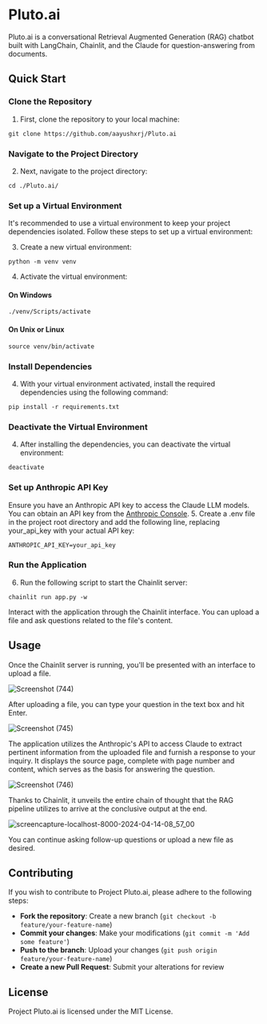 # Pluto.ai

Pluto.ai is a conversational Retrieval Augmented Generation (RAG) chatbot built with LangChain, Chainlit, and the Claude for question-answering from documents.

## Quick Start

### Clone the Repository

1. First, clone the repository to your local machine:

```
git clone https://github.com/aayushxrj/Pluto.ai
```

### Navigate to the Project Directory

2. Next, navigate to the project directory:

```
cd ./Pluto.ai/
```

### Set up a Virtual Environment

It's recommended to use a virtual environment to keep your project dependencies isolated. Follow these steps to set up a virtual environment:

3. Create a new virtual environment:

```
python -m venv venv
```
4. Activate the virtual environment:

#### On Windows
```
./venv/Scripts/activate
```
#### On Unix or Linux
```
source venv/bin/activate
```

### Install Dependencies
4. With your virtual environment activated, install the required dependencies using the following command:

```
pip install -r requirements.txt
```

### Deactivate the Virtual Environment
4. After installing the dependencies, you can deactivate the virtual environment:

```
deactivate
```

### Set up Anthropic API Key
Ensure you have an Anthropic API key to access the Claude LLM models. You can obtain an API key from the [Anthropic Console](https://console.anthropic.com/dashboard).
5. Create a .env file in the project root directory and add the following line, replacing your_api_key with your actual API key:

```
ANTHROPIC_API_KEY=your_api_key
```

### Run the Application
6. Run the following script to start the Chainlit server:
```
chainlit run app.py -w
```

Interact with the application through the Chainlit interface. You can upload a file and ask questions related to the file's content.

## Usage

Once the Chainlit server is running, you'll be presented with an interface to upload a file.

![Screenshot (744)](https://github.com/aayushxrj/Pluto.ai/assets/111623667/b5ca305a-de88-475b-9db8-02119db42439)

After uploading a file, you can type your question in the text box and hit Enter.

![Screenshot (745)](https://github.com/aayushxrj/Pluto.ai/assets/111623667/0494108b-d8d3-4f4f-a779-48bad4b75dfd)


The application utilizes the Anthropic's API to access Claude to extract pertinent information from the uploaded file and furnish a response to your inquiry. It displays the source page, complete with page number and content, which serves as the basis for answering the question.

![Screenshot (746)](https://github.com/aayushxrj/Pluto.ai/assets/111623667/f3e8c33d-1a9b-4d14-988c-02700e51d466)

Thanks to Chainlit, it unveils the entire chain of thought that the RAG pipeline utilizes to arrive at the conclusive output at the end.

![screencapture-localhost-8000-2024-04-14-08_57_00](https://github.com/aayushxrj/Pluto.ai/assets/111623667/f13ad146-0222-4d74-a5ec-004cb8ee9ad7)

You can continue asking follow-up questions or upload a new file as desired.

## Contributing

If you wish to contribute to Project Pluto.ai, please adhere to the following steps:

- **Fork the repository**: Create a new branch (`git checkout -b feature/your-feature-name`)
- **Commit your changes**: Make your modifications (`git commit -m 'Add some feature'`)
- **Push to the branch**: Upload your changes (`git push origin feature/your-feature-name`)
- **Create a new Pull Request**: Submit your alterations for review

## License

Project Pluto.ai is licensed under the MIT License.


